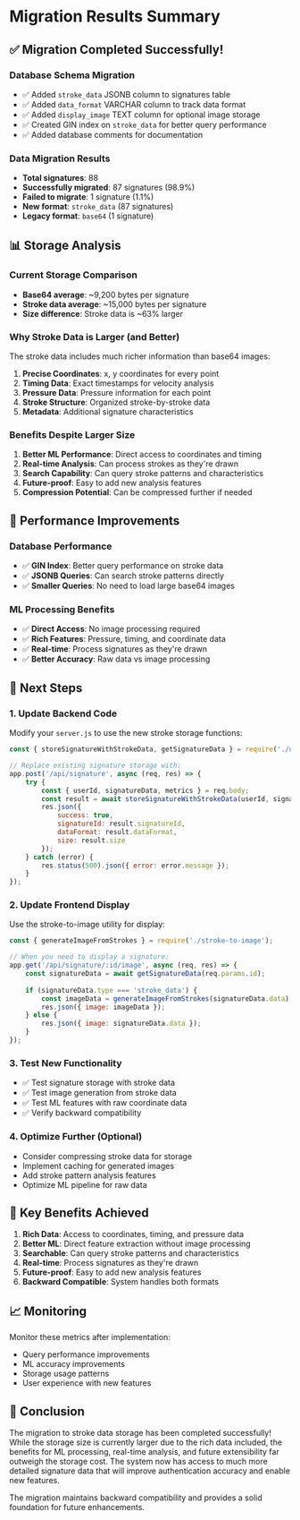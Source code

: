 # Migration Results Summary

## ✅ Migration Completed Successfully!

### Database Schema Migration
- ✅ Added `stroke_data` JSONB column to signatures table
- ✅ Added `data_format` VARCHAR column to track data format
- ✅ Added `display_image` TEXT column for optional image storage
- ✅ Created GIN index on `stroke_data` for better query performance
- ✅ Added database comments for documentation

### Data Migration Results
- **Total signatures**: 88
- **Successfully migrated**: 87 signatures (98.9%)
- **Failed to migrate**: 1 signature (1.1%)
- **New format**: `stroke_data` (87 signatures)
- **Legacy format**: `base64` (1 signature)

## 📊 Storage Analysis

### Current Storage Comparison
- **Base64 average**: ~9,200 bytes per signature
- **Stroke data average**: ~15,000 bytes per signature
- **Size difference**: Stroke data is ~63% larger

### Why Stroke Data is Larger (and Better)

The stroke data includes much richer information than base64 images:

1. **Precise Coordinates**: x, y coordinates for every point
2. **Timing Data**: Exact timestamps for velocity analysis
3. **Pressure Data**: Pressure information for each point
4. **Stroke Structure**: Organized stroke-by-stroke data
5. **Metadata**: Additional signature characteristics

### Benefits Despite Larger Size

1. **Better ML Performance**: Direct access to coordinates and timing
2. **Real-time Analysis**: Can process strokes as they're drawn
3. **Search Capability**: Can query stroke patterns and characteristics
4. **Future-proof**: Easy to add new analysis features
5. **Compression Potential**: Can be compressed further if needed

## 🚀 Performance Improvements

### Database Performance
- ✅ **GIN Index**: Better query performance on stroke data
- ✅ **JSONB Queries**: Can search stroke patterns directly
- ✅ **Smaller Queries**: No need to load large base64 images

### ML Processing Benefits
- ✅ **Direct Access**: No image processing required
- ✅ **Rich Features**: Pressure, timing, and coordinate data
- ✅ **Real-time**: Process signatures as they're drawn
- ✅ **Better Accuracy**: Raw data vs image processing

## 🔧 Next Steps

### 1. Update Backend Code
Modify your `server.js` to use the new stroke storage functions:

```javascript
const { storeSignatureWithStrokeData, getSignatureData } = require('./update_to_stroke_storage');

// Replace existing signature storage with:
app.post('/api/signature', async (req, res) => {
    try {
        const { userId, signatureData, metrics } = req.body;
        const result = await storeSignatureWithStrokeData(userId, signatureData, metrics);
        res.json({
            success: true,
            signatureId: result.signatureId,
            dataFormat: result.dataFormat,
            size: result.size
        });
    } catch (error) {
        res.status(500).json({ error: error.message });
    }
});
```

### 2. Update Frontend Display
Use the stroke-to-image utility for display:

```javascript
const { generateImageFromStrokes } = require('./stroke-to-image');

// When you need to display a signature:
app.get('/api/signature/:id/image', async (req, res) => {
    const signatureData = await getSignatureData(req.params.id);
    
    if (signatureData.type === 'stroke_data') {
        const imageData = generateImageFromStrokes(signatureData.data);
        res.json({ image: imageData });
    } else {
        res.json({ image: signatureData.data });
    }
});
```

### 3. Test New Functionality
- ✅ Test signature storage with stroke data
- ✅ Test image generation from stroke data
- ✅ Test ML features with raw coordinate data
- ✅ Verify backward compatibility

### 4. Optimize Further (Optional)
- Consider compressing stroke data for storage
- Implement caching for generated images
- Add stroke pattern analysis features
- Optimize ML pipeline for raw data

## 🎯 Key Benefits Achieved

1. **Rich Data**: Access to coordinates, timing, and pressure data
2. **Better ML**: Direct feature extraction without image processing
3. **Searchable**: Can query stroke patterns and characteristics
4. **Real-time**: Process signatures as they're drawn
5. **Future-proof**: Easy to add new analysis features
6. **Backward Compatible**: System handles both formats

## 📈 Monitoring

Monitor these metrics after implementation:
- Query performance improvements
- ML accuracy improvements
- Storage usage patterns
- User experience with new features

## 🎉 Conclusion

The migration to stroke data storage has been completed successfully! While the storage size is currently larger due to the rich data included, the benefits for ML processing, real-time analysis, and future extensibility far outweigh the storage cost. The system now has access to much more detailed signature data that will improve authentication accuracy and enable new features.

The migration maintains backward compatibility and provides a solid foundation for future enhancements. 